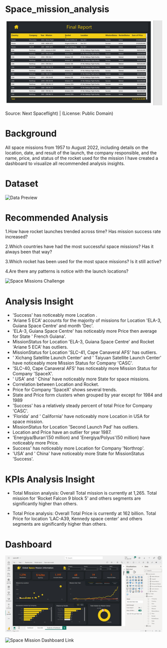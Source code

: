 # Space_mission_analysis

![SPD](https://github.com/ImAnitaYadav07/Space_mission_analysis/blob/88e873d710ab6d6a7be5f7bbc84ba45c97e3dae9/FireShot%20Capture%20015%20-%20%20-%20.png)

Source: Next Spaceflight)                       |               (License: Public Domain)

# Background

All space missions from 1957 to August 2022, including details on the location, date, and result of the launch, the company responsible, and the name, price, and status of the rocket used for the mission
I have created a dashboard to visualize all recommended analysis insights.

# Dataset
![Data Preview]()



# Recommended Analysis

1.How have rocket launches trended across time? Has mission success rate increased?

2.Which countries have had the most successful space missions? Has it always been that way?

3.Which rocket has been used for the most space missions? Is it still active?

4.Are there any patterns is notice with the launch locations?

![Space Missions Challenge](https://www.mavenanalytics.io/data-playground?page=2&pageSize=5)


# Analysis Insight

* 'Success' has noticeably more Location .
* 'Ariane 5 ECA' accounts for the majority of missions for Location 'ELA-3, Guiana Space Centre' and month 'Dec'.
* 'ELA-3, Guiana Space Centre' has noticeably more Price then average for State ' French Guiana'.
* MissionStatus for Location 'ELA-3, Guiana Space Centre' and Rocket 'Ariane 5 ECA' has outliers.
* MissionStatus for Location 'SLC-41, Cape Canaveral AFS' has outliers.
* ' Xichang Satellite Launch Center' and ' Taiyuan Satellite Launch Center' have noticeably more Mission Status for Company 'CASC'.
* 'SLC-40, Cape Canaveral AFS' has noticeably more Mission Status for Company 'SpaceX'.
* ' USA' and ' China' have noticeably more State for space missions.
* Correlation between Location and Rocket.
* Price for Company 'SpaceX' shows several trends.
* State and Price form clusters when grouped by year except for 1984 and 1989
* 'Success' has a relatively steady percent of total Price for Company 'CASC'.
* 'Florida' and ' California' have noticeably more Location in USA for space mission.
* MissionStatus for Location 'Second Launch Pad' has outliers.
* Location and Price have an outlier for year 1987.
* 'Energiya/Buran'(50 million) and 'Energiya/Polyus'(50 million) have noticeably more Price.
* Success' has noticeably more Location for Company 'Northrop'.
* 'USA' and ' China' have noticeably more State for MissionStatus 'Success'.

# KPIs Analysis Insight

* Total Mission analysis:
                  Overall Total mission is currently at 1,265. Total mission for 'Rocket Falcon 9 block 5' and others segments are significantly higher than                           others. 

* Total Price analysis:
                  Overall Total Price is currently at 162 billion. Total Price  for location 'LAC-A39, Kennedy space center' and others segments are significantly 
                  higher than others.


# Dashboard

![Space Mission Dashboard Link](https://github.com/ImAnitaYadav07/Space_mission_analysis/blob/144c119798d1b1166cc799366a762e63fbd86645/captures_chrome-capture-2023-9-23%20(1).png)

![Space Mission Dashboard Link](https://app.powerbi.com/groups/me/reports/cc867b4d-ead6-416f-b970-25bcf773dc71/ReportSectionee83fd6a8d95bf6f2c58?experience=power-bi)
